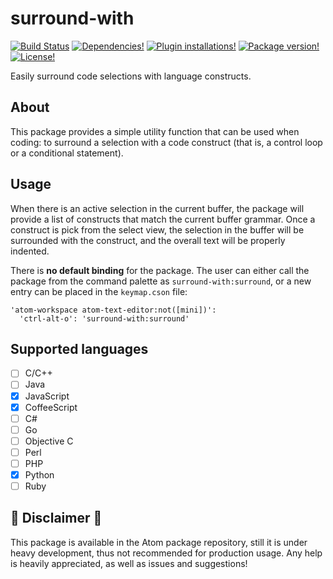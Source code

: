 # surround-with
[![Build Status](https://img.shields.io/travis/b3by/surround-with.svg?style=flat-square)](https://travis-ci.org/b3by/surround-with)
[![Dependencies!](https://img.shields.io/david/b3by/surround-with.svg?style=flat-square)](https://david-dm.org/b3by/surround-with)
[![Plugin installations!](https://img.shields.io/apm/dm/surround-with.svg?style=flat-square)](https://atom.io/packages/surround-with)
[![Package version!](https://img.shields.io/apm/v/surround-with.svg?style=flat-square)](https://atom.io/packages/surround-with)
[![License!](https://img.shields.io/apm/l/surround-with.svg?style=flat-square)](https://github.com/b3by/surround-with/blob/master/LICENSE.md)

Easily surround code selections with language constructs.

## About
This package provides a simple utility function that can be used when coding: to
surround a selection with a code construct (that is, a control loop or a
conditional statement).

## Usage
When there is an active selection in the current buffer, the package will
provide a list of constructs that match the current buffer grammar. Once a
construct is pick from the select view, the selection in the buffer will be
surrounded with the construct, and the overall text will be properly indented.

There is **no default binding** for the package. The user can either call the
package from the command palette as `surround-with:surround`, or a new entry can
be placed in the `keymap.cson` file:

```
'atom-workspace atom-text-editor:not([mini])':
  'ctrl-alt-o': 'surround-with:surround'
```

## Supported languages
- [ ] C/C++
- [ ] Java
- [x] JavaScript
- [x] CoffeeScript
- [ ] C#
- [ ] Go
- [ ] Objective C
- [ ] Perl
- [ ] PHP
- [x] Python
- [ ] Ruby

## :rotating_light: Disclaimer :rotating_light:
This package is available in the Atom package repository, still it is under
heavy development, thus not recommended for production usage. Any help is
heavily appreciated, as well as issues and suggestions!
